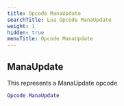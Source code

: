 ```yaml
---
title: Opcode ManaUpdate
searchTitle: Lua Opcode ManaUpdate
weight: 1
hidden: true
menuTitle: Opcode ManaUpdate
---
```

## ManaUpdate

This represents a ManaUpdate opcode
```lua
Opcode.ManaUpdate
```